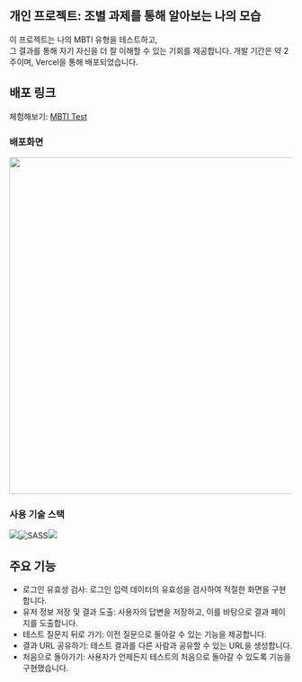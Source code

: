 
## 개인 프로젝트: 조별 과제를 통해 알아보는 나의 모습
이 프로젝트는 나의 MBTI 유형을 테스트하고, <br>
그 결과를 통해 자기 자신을 더 잘 이해할 수 있는 기회를 제공합니다. 개발 기간은 약 2주이며, Vercel을 통해 배포되었습니다.

## 배포 링크
체험해보기: [MBTI Test](https://mbti-test-alpha.vercel.app/)


### 배포화면



<img src="https://github.com/user-attachments/assets/5322dec7-3d3d-4ebe-9b89-02d36265a29e" width="600"/>


### 사용 기술 스택
<img src="https://img.shields.io/badge/React.js-58c3cc?style=flat-square&logo=React&logoColor=white"/><img alt="SASS" src ="https://img.shields.io/badge/SASS-CC6699.svg?&style=flat-square&logo=Sass&logoColor=white"/><img src="https://img.shields.io/badge/git-F05032?style=flat-square&logo=git&logoColor=white">


## 주요 기능
- 로그인 유효성 검사: 로그인 입력 데이터의 유효성을 검사하여 적절한 화면을 구현합니다.
- 유저 정보 저장 및 결과 도출: 사용자의 답변을 저장하고, 이를 바탕으로 결과 페이지를 도출합니다.
- 테스트 질문지 뒤로 가기: 이전 질문으로 돌아갈 수 있는 기능을 제공합니다.
- 결과 URL 공유하기: 테스트 결과를 다른 사람과 공유할 수 있는 URL을 생성합니다.
- 처음으로 돌아가기: 사용자가 언제든지 테스트의 처음으로 돌아갈 수 있도록 기능을 구현했습니다.
